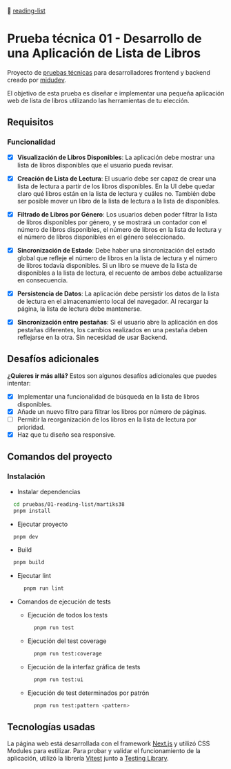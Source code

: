 🔗 [reading-list](https://reading-list-two.vercel.app)

# Prueba técnica 01 - Desarrollo de una Aplicación de Lista de Libros

Proyecto de [pruebas técnicas](https://pruebastecnicas.com) para desarrolladores frontend y backend creado por [midudev](https://github.com/midudev).

El objetivo de esta prueba es diseñar e implementar una pequeña aplicación web de lista de libros utilizando las herramientas de tu elección.

## Requisitos

### Funcionalidad

- [x] **Visualización de Libros Disponibles**: La aplicación debe mostrar una lista de libros disponibles que el usuario pueda revisar.

- [x] **Creación de Lista de Lectura**: El usuario debe ser capaz de crear una lista de lectura a partir de los libros disponibles. En la UI debe quedar claro qué libros están en la lista de lectura y cuáles no. También debe ser posible mover un libro de la lista de lectura a la lista de disponibles.

- [x] **Filtrado de Libros por Género**: Los usuarios deben poder filtrar la lista de libros disponibles por género, y se mostrará un contador con el número de libros disponibles, el número de libros en la lista de lectura y el número de libros disponibles en el género seleccionado.

- [x] **Sincronización de Estado**: Debe haber una sincronización del estado global que refleje el número de libros en la lista de lectura y el número de libros todavía disponibles. Si un libro se mueve de la lista de disponibles a la lista de lectura, el recuento de ambos debe actualizarse en consecuencia.

- [x] **Persistencia de Datos**: La aplicación debe persistir los datos de la lista de lectura en el almacenamiento local del navegador. Al recargar la página, la lista de lectura debe mantenerse.

- [x] **Sincronización entre pestañas**: Si el usuario abre la aplicación en dos pestañas diferentes, los cambios realizados en una pestaña deben reflejarse en la otra. Sin necesidad de usar Backend.

## Desafíos adicionales

**¿Quieres ir más allá?** Estos son algunos desafíos adicionales que puedes intentar:

- [x] Implementar una funcionalidad de búsqueda en la lista de libros disponibles.
- [x] Añade un nuevo filtro para filtrar los libros por número de páginas.
- [ ] Permitir la reorganización de los libros en la lista de lectura por prioridad.
- [x] Haz que tu diseño sea responsive.

## Comandos del proyecto

### Instalación

- Instalar dependencias

```bash
  cd pruebas/01-reading-list/martiks38
  pnpm install
```

- Ejecutar proyecto

```bash
  pnpm dev
```

- Build

```bash
  pnpm build
```

- Ejecutar lint

  ```bash
    pnpm run lint
  ```

- Comandos de ejecución de tests

  - Ejecución de todos los tests

    ```bash
      pnpm run test
    ```

  - Ejecución del test coverage

    ```bash
      pnpm run test:coverage
    ```

  - Ejecución de la interfaz gráfica de tests

    ```bash
      pnpm run test:ui
    ```

  - Ejecución de test determinados por patrón

    ```bash
      pnpm run test:pattern <pattern>
    ```

## Tecnologías usadas

La página web está desarrollada con el framework [Next.js](https://nextjs.org) y utilizó CSS Modules para estilizar.
Para probar y validar el funcionamiento de la aplicación, utilizó la librería [Vitest](https://vitest.dev) junto a [Testing Library](https://testing-library.com).
